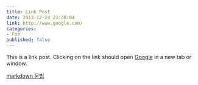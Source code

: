 ```yaml
---
title: Link Post
date: 2013-12-24 23:30:04
link: http://www.google.com/
categories:
- Foo
published: false
---
```


This is a link post. Clicking on the link should open [Google](http://www.google.com/) in a new tab or window.

[markdown 문법](http://blog.kalkin7.com/2014/02/05/wordpress-markdown-quick-reference-for-koreans/)

